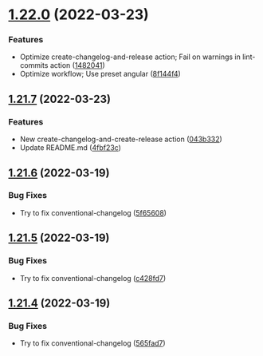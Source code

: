 # [1.22.0](https://github.com/CleverShuttle/gh-composite-actions/compare/v1.21.7...v1.22.0) (2022-03-23)


### Features

* Optimize create-changelog-and-release action; Fail on warnings in lint-commits action ([1482041](https://github.com/CleverShuttle/gh-composite-actions/commit/14820419ff6685804e3d6526ae21354fea91cbe7))
* Optimize workflow; Use preset angular ([8f144f4](https://github.com/CleverShuttle/gh-composite-actions/commit/8f144f4fbe4f51fdf5366d3e9c3ef6d51fae378b))



## [1.21.7](https://github.com/CleverShuttle/gh-composite-actions/compare/v1.21.6...v1.21.7) (2022-03-23)


### Features

* New create-changelog-and-create-release action ([043b332](https://github.com/CleverShuttle/gh-composite-actions/commit/043b332355dedab077603e289088372345574080))
* Update README.md ([4fbf23c](https://github.com/CleverShuttle/gh-composite-actions/commit/4fbf23cdc9df443af10a96b6c9ae118edc285944))



## [1.21.6](https://github.com/CleverShuttle/gh-composite-actions/compare/v1.21.5...v1.21.6) (2022-03-19)


### Bug Fixes

* Try to fix conventional-changelog ([5f65608](https://github.com/CleverShuttle/gh-composite-actions/commit/5f65608ec9838f94e09318b2c84f11fe3ecd5878))



## [1.21.5](https://github.com/CleverShuttle/gh-composite-actions/compare/v1.21.4...v1.21.5) (2022-03-19)


### Bug Fixes

* Try to fix conventional-changelog ([c428fd7](https://github.com/CleverShuttle/gh-composite-actions/commit/c428fd72081fb2544cee992aa21942679855da95))



## [1.21.4](https://github.com/CleverShuttle/gh-composite-actions/compare/v1.21.3...v1.21.4) (2022-03-19)


### Bug Fixes

* Try to fix conventional-changelog ([565fad7](https://github.com/CleverShuttle/gh-composite-actions/commit/565fad772a2eb7680c444cb91b210fc9475b310e))



